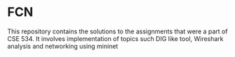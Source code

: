 # FCN
This repository contains the solutions to the assignments that were a part of CSE 534. It involves implementation of topics such DIG like tool, Wireshark analysis and networking using mininet
